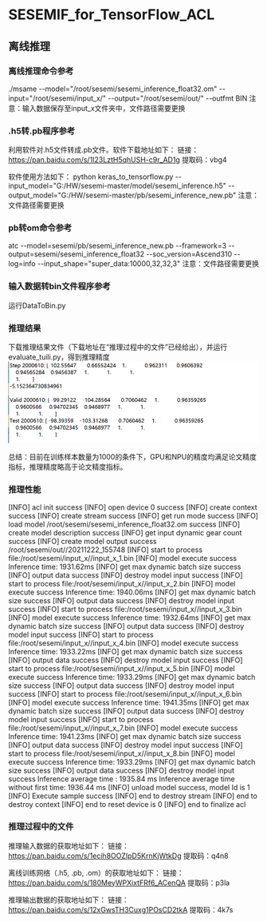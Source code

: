 # SESEMIF_for_TensorFlow_ACL

## 离线推理

### 离线推理命令参考
./msame --model="/root/sesemi/sesemi_inference_float32.om" --input="/root/sesemi/input_x/" --output="/root/sesemi/out/" --outfmt BIN
注意：输入数据保存至input_x文件夹中，文件路径需要更换

### .h5转.pb程序参考
利用软件对.h5文件转成.pb文件。软件下载地址如下：
链接：https://pan.baidu.com/s/1I23LztH5qhUSH-c9r_AD1g 
提取码：vbg4 

软件使用方法如下：
python keras_to_tensorflow.py --input_model="G:/HW/sesemi-master/model/sesemi_inference.h5" --output_model="G:/HW/sesemi-master/pb/sesemi_inference_new.pb"
注意：文件路径需要更换

### pb转om命令参考
atc --model=sesemi/pb/sesemi_inference_new.pb --framework=3 --output=sesemi/sesemi_inference_float32 --soc_version=Ascend310 --log=info --input_shape="super_data:10000,32,32,3"
注意：文件路径需要更换

### 输入数据转bin文件程序参考
运行DataToBin.py

### 推理结果

下载推理结果文件（下载地址在“推理过程中的文件”已经给出），并运行evaluate_tuili.py，得到推理精度
![输入图片说明](image.png)


总结：目前在训练样本数量为1000的条件下，GPU和NPU的精度均满足论文精度指标，推理精度略高于论文精度指标。

### 推理性能

[INFO] acl init success
[INFO] open device 0 success
[INFO] create context success
[INFO] create stream success
[INFO] get run mode success
[INFO] load model /root/sesemi/sesemi_inference_float32.om success
[INFO] create model description success
[INFO] get input dynamic gear count success
[INFO] create model output success
/root/sesemi/out//20211222_155748
[INFO] start to process file:/root/sesemi/input_x//input_x_1.bin
[INFO] model execute success
Inference time: 1931.62ms
[INFO] get max dynamic batch size success
[INFO] output data success
[INFO] destroy model input success
[INFO] start to process file:/root/sesemi/input_x//input_x_2.bin
[INFO] model execute success
Inference time: 1940.06ms
[INFO] get max dynamic batch size success
[INFO] output data success
[INFO] destroy model input success
[INFO] start to process file:/root/sesemi/input_x//input_x_3.bin
[INFO] model execute success
Inference time: 1932.64ms
[INFO] get max dynamic batch size success
[INFO] output data success
[INFO] destroy model input success
[INFO] start to process file:/root/sesemi/input_x//input_x_4.bin
[INFO] model execute success
Inference time: 1933.22ms
[INFO] get max dynamic batch size success
[INFO] output data success
[INFO] destroy model input success
[INFO] start to process file:/root/sesemi/input_x//input_x_5.bin
[INFO] model execute success
Inference time: 1933.29ms
[INFO] get max dynamic batch size success
[INFO] output data success
[INFO] destroy model input success
[INFO] start to process file:/root/sesemi/input_x//input_x_6.bin
[INFO] model execute success
Inference time: 1941.35ms
[INFO] get max dynamic batch size success
[INFO] output data success
[INFO] destroy model input success
[INFO] start to process file:/root/sesemi/input_x//input_x_7.bin
[INFO] model execute success
Inference time: 1941.23ms
[INFO] get max dynamic batch size success
[INFO] output data success
[INFO] destroy model input success
[INFO] start to process file:/root/sesemi/input_x//input_x_8.bin
[INFO] model execute success
Inference time: 1933.29ms
[INFO] get max dynamic batch size success
[INFO] output data success
[INFO] destroy model input success
Inference average time : 1935.84 ms
Inference average time without first time: 1936.44 ms
[INFO] unload model success, model Id is 1
[INFO] Execute sample success
[INFO] end to destroy stream
[INFO] end to destroy context
[INFO] end to reset device is 0
[INFO] end to finalize acl


### 推理过程中的文件

推理输入数据的获取地址如下：
链接：https://pan.baidu.com/s/1ecih8OOZIpD5KrnKjWtkDg 
提取码：q4n8 

离线训练网络（.h5, .pb, .om）的获取地址如下：
链接：https://pan.baidu.com/s/180MeyWPXixtFRf6_ACenQA 
提取码：p3la 

推理输出数据的获取地址如下：
链接：https://pan.baidu.com/s/12xGwsTH3Cuxg1POsCD2tkA 
提取码：4k7s 
